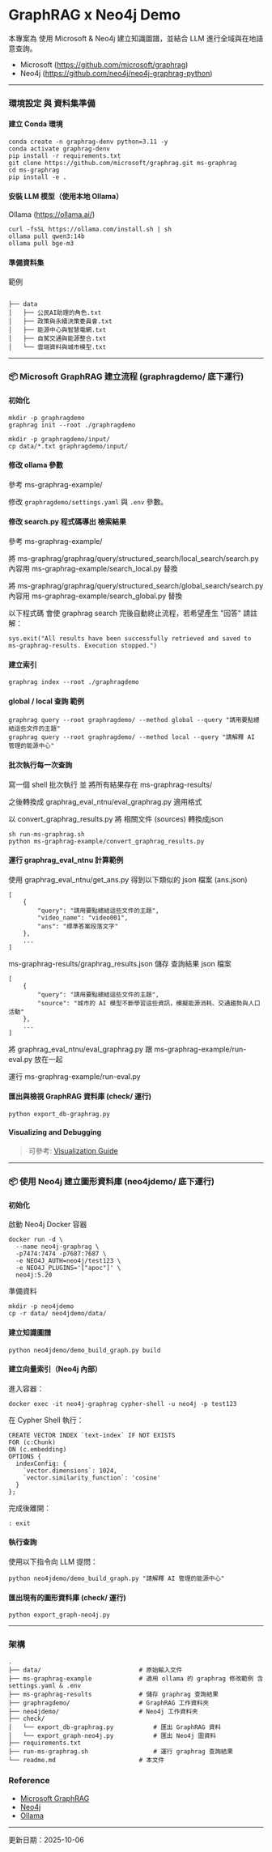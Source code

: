 # GraphRAG x Neo4j Demo

本專案為 使用 Microsoft & Neo4j 建立知識圖譜，並結合 LLM 進行全域與在地語意查詢。
* Microsoft (https://github.com/microsoft/graphrag) 
* Neo4j (https://github.com/neo4j/neo4j-graphrag-python)

---
### 環境設定 與 資料集準備

#### 建立 Conda 環境

```
conda create -n graphrag-denv python=3.11 -y
conda activate graphrag-denv
pip install -r requirements.txt
git clone https://github.com/microsoft/graphrag.git ms-graphrag
cd ms-graphrag
pip install -e .
```

#### 安裝 LLM 模型（使用本地 Ollama）

Ollama (https://ollama.ai/)
```
curl -fsSL https://ollama.com/install.sh | sh
ollama pull qwen3:14b
ollama pull bge-m3
```

#### 準備資料集

範例
```

├── data
│   ├── 公民AI助理的角色.txt
│   ├── 政策與永續決策委員會.txt
│   ├── 能源中心與智慧電網.txt
│   ├── 自駕交通與能源整合.txt
│   └── 雲端資料與城市模型.txt
```

---

### 📦 Microsoft GraphRAG 建立流程 (graphragdemo/ 底下運行)

#### 初始化
```
mkdir -p graphragdemo
graphrag init --root ./graphragdemo

mkdir -p graphragdemo/input/
cp data/*.txt graphragdemo/input/
```

#### 修改 ollama 參數
參考 ms-graphrag-example/

修改 `graphragdemo/settings.yaml` 與 `.env` 參數。
#### 修改 search.py 程式碼導出 檢索結果
參考 ms-graphrag-example/

將 ms-graphrag/graphrag/query/structured_search/local_search/search.py 內容用 ms-graphrag-example/search_local.py 替換

將 ms-graphrag/graphrag/query/structured_search/global_search/search.py 內容用 ms-graphrag-example/search_global.py 替換

以下程式碼 會使 graphrag search 完後自動終止流程，若希望產生 "回答" 請註解：
```
sys.exit("All results have been successfully retrieved and saved to ms-graphrag-results. Execution stopped.") 
```

#### 建立索引
```
graphrag index --root ./graphragdemo
```

#### global / local 查詢 範例
```
graphrag query --root graphragdemo/ --method global --query "請用要點總結這些文件的主題"
graphrag query --root graphragdemo/ --method local --query "請解釋 AI 管理的能源中心"
```

#### 批次執行每一次查詢
寫一個 shell 批次執行 並 將所有結果存在 ms-graphrag-results/

之後轉換成 graphrag_eval_ntnu/eval_graphrag.py 適用格式

以 convert_graphrag_results.py 將 相關文件 (sources) 轉換成json

```
sh run-ms-graphrag.sh
python ms-graphrag-example/convert_graphrag_results.py
```
#### 運行 graphrag_eval_ntnu 計算範例
使用 graphrag_eval_ntnu/get_ans.py 得到以下類似的 json 檔案 (ans.json)
```
[
    {
        "query": "請用要點總結這些文件的主題",
        "video_name": "video001",
        "ans": "標準答案段落文字"
    },
    ...
]
```
ms-graphrag-results/graphrag_results.json 儲存 查詢結果 json 檔案
```
[
    {
        "query": "請用要點總結這些文件的主題",
        "source": "城市的 AI 模型不斷學習這些資訊，模擬能源消耗、交通趨勢與人口活動"
    },
    ...
]
```
將 graphrag_eval_ntnu/eval_graphrag.py 跟 ms-graphrag-example/run-eval.py 放在一起

運行 ms-graphrag-example/run-eval.py 

#### 匯出與檢視 GraphRAG 資料庫 (check/ 運行)

```
python export_db-graphrag.py
```

#### Visualizing and Debugging
> 可參考: [Visualization Guide](https://microsoft.github.io/graphrag/visualization_guide/)

---

### 📦 使用 Neo4j 建立圖形資料庫 (neo4jdemo/ 底下運行)

#### 初始化
啟動 Neo4j Docker 容器
```
docker run -d \
  --name neo4j-graphrag \
  -p7474:7474 -p7687:7687 \
  -e NEO4J_AUTH=neo4j/test123 \
  -e NEO4J_PLUGINS='["apoc"]' \
  neo4j:5.20
```

準備資料
```
mkdir -p neo4jdemo
cp -r data/ neo4jdemo/data/
```

#### 建立知識圖譜

```
python neo4jdemo/demo_build_graph.py build
```

#### 建立向量索引（Neo4j 內部）

進入容器：

```
docker exec -it neo4j-graphrag cypher-shell -u neo4j -p test123
```

在 Cypher Shell 執行：

```
CREATE VECTOR INDEX `text-index` IF NOT EXISTS
FOR (c:Chunk)
ON (c.embedding)
OPTIONS {
  indexConfig: {
    `vector.dimensions`: 1024,
    `vector.similarity_function`: 'cosine'
  }
};
```
完成後離開：
```
: exit
```

#### 執行查詢

使用以下指令向 LLM 提問：

```
python neo4jdemo/demo_build_graph.py "請解釋 AI 管理的能源中心"
```

#### 匯出現有的圖形資料庫 (check/ 運行)

```
python export_graph-neo4j.py
```

-----

### 架構

```
.
├── data/                           # 原始輸入文件
├── ms-graphrag-example             # 適用 ollama 的 graphrag 修改範例 含 settings.yaml & .env
├── ms-graphrag-results             # 儲存 graphrag 查詢結果
├── graphragdemo/                   # GraphRAG 工作資料夾
├── neo4jdemo/                      # Neo4j 工作資料夾
├── check/ 
│   └── export_db-graphrag.py           # 匯出 GraphRAG 資料
│   └── export_graph-neo4j.py           # 匯出 Neo4j 圖資料
├── requirements.txt
├── run-ms-graphrag.sh                  # 運行 graphrag 查詢結果
└── readme.md                       # 本文件
```

### Reference

* [Microsoft GraphRAG](https://microsoft.github.io/graphrag/)
* [Neo4j](https://neo4j.com/docs/neo4j-graphrag-python/current/)
* [Ollama](https://docs.ollama.com/)

---

更新日期：2025-10-06
